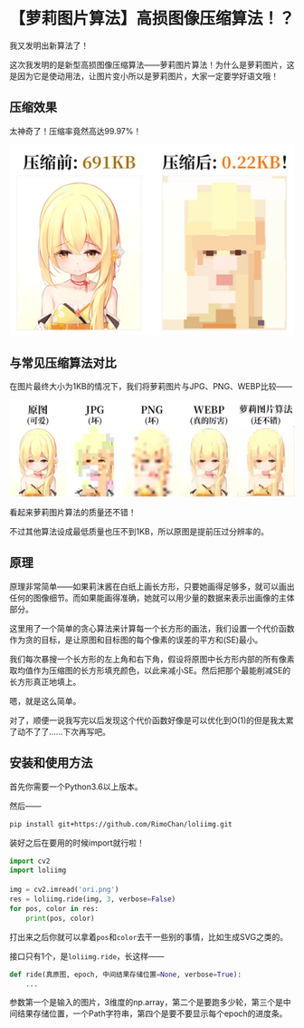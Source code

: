# 【萝莉图片算法】高损图像压缩算法！？

我又发明出新算法了！

这次我发明的是新型高损图像压缩算法——萝莉图片算法！为什么是萝莉图片，这是因为它是使动用法，让图片变小所以是萝莉图片，大家一定要学好语文哦！


## 压缩效果

太神奇了！压缩率竟然高达99.97%！

![./文档/22.webp](./文档/22.webp)

## 与常见压缩算法对比

在图片最终大小为1KB的情况下，我们将萝莉图片与JPG、PNG、WEBP比较——

![./文档/1.jpg](./文档/1.webp)

看起来萝莉图片算法的质量还不错！

不过其他算法设成最低质量也压不到1KB，所以原图是提前压过分辨率的。


## 原理

原理非常简单——如果莉沫酱在白纸上画长方形，只要她画得足够多，就可以画出任何的图像细节。而如果能画得准确，她就可以用少量的数据来表示出画像的主体部分。

这里用了一个简单的贪心算法来计算每一个长方形的画法，我们设置一个代价函数作为贪的目标，是让原图和目标图的每个像素的误差的平方和(SE)最小。

我们每次暴搜一个长方形的左上角和右下角，假设将原图中长方形内部的所有像素取均值作为压缩图的长方形填充颜色，以此来减小SE。然后把那个最能削减SE的长方形真正地填上。

嗯，就是这么简单。

对了，顺便一说我写完以后发现这个代价函数好像是可以优化到O(1)的但是我太累了动不了了……下次再写吧。


## 安装和使用方法

首先你需要一个Python3.6以上版本。

然后——
```sh
pip install git+https://github.com/RimoChan/loliimg.git
```

装好之后在要用的时候import就行啦！

```python
import cv2
import loliimg

img = cv2.imread('ori.png')
res = loliimg.ride(img, 3, verbose=False)
for pos, color in res:
    print(pos, color)
```

打出来之后你就可以拿着`pos`和`color`去干一些别的事情，比如生成SVG之类的。

接口只有1个，是`loliimg.ride`，长这样——

```python
def ride(真原图, epoch, 中间结果存储位置=None, verbose=True): 
    ...
```

参数第一个是输入的图片，3维度的np.array，第二个是要跑多少轮，第三个是中间结果存储位置，一个Path字符串，第四个是要不要显示每个epoch的进度条。